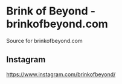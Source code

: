 # Brink of Beyond - brinkofbeyond.com

Source for brinkofbeyond.com

## Instagram

https://www.instagram.com/brinkofbeyond/

